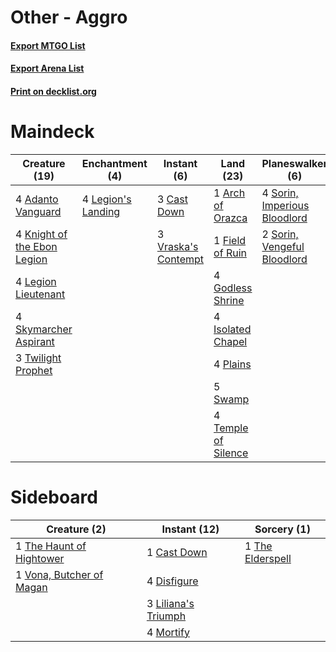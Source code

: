# Other - Aggro

#### [Export MTGO List](../collection/Other%20-%20Aggro/Other%20-%20Aggro.txt)
#### [Export Arena List](../collection/Other%20-%20Aggro/Other%20-%20Aggro_arena.txt)
#### [Print on decklist.org](http://decklist.org/?deckmain=4%09Adanto%20Vanguard%0A1%09Arch%20of%20Orazca%0A3%09Cast%20Down%0A1%09Field%20of%20Ruin%0A4%09Godless%20Shrine%0A4%09Isolated%20Chapel%0A4%09Knight%20of%20the%20Ebon%20Legion%0A4%09Legion%20Lieutenant%0A4%09Legion's%20Landing%0A4%09Plains%0A4%09Skymarcher%20Aspirant%0A4%09Sorin,%20Imperious%20Bloodlord%0A2%09Sorin,%20Vengeful%20Bloodlord%0A5%09Swamp%0A4%09Temple%20of%20Silence%0A2%09The%20Elderspell%0A3%09Twilight%20Prophet%0A3%09Vraska's%20Contempt&deckside=1%09Cast%20Down%0A4%09Disfigure%0A3%09Liliana's%20Triumph%0A4%09Mortify%0A1%09The%20Elderspell%0A1%09The%20Haunt%20of%20Hightower%0A1%09Vona,%20Butcher%20of%20Magan)
# Maindeck

|                                            Creature (19)                                             |                                       Enchantment (4)                                       |                                         Instant (6)                                          |                                          Land (23)                                           |                                           Planeswalker (6)                                            |                                        Sorcery (2)                                        |
|------------------------------------------------------------------------------------------------------|---------------------------------------------------------------------------------------------|----------------------------------------------------------------------------------------------|----------------------------------------------------------------------------------------------|-------------------------------------------------------------------------------------------------------|-------------------------------------------------------------------------------------------|
|4 [Adanto Vanguard](http://gatherer.wizards.com/Pages/Card/Details.aspx?multiverseid=435152)          |4 [Legion's Landing](http://gatherer.wizards.com/Pages/Card/Details.aspx?multiverseid=435173)|3 [Cast Down](http://gatherer.wizards.com/Pages/Card/Details.aspx?multiverseid=442969)        |1 [Arch of Orazca](http://gatherer.wizards.com/Pages/Card/Details.aspx?multiverseid=439849)   |4 [Sorin, Imperious Bloodlord](http://gatherer.wizards.com/Pages/Card/Details.aspx?multiverseid=466869)|2 [The Elderspell](http://gatherer.wizards.com/Pages/Card/Details.aspx?multiverseid=461016)|
|4 [Knight of the Ebon Legion](http://gatherer.wizards.com/Pages/Card/Details.aspx?multiverseid=466859)|                                                                                             |3 [Vraska's Contempt](http://gatherer.wizards.com/Pages/Card/Details.aspx?multiverseid=435283)|1 [Field of Ruin](http://gatherer.wizards.com/Pages/Card/Details.aspx?multiverseid=435415)    |2 [Sorin, Vengeful Bloodlord](http://gatherer.wizards.com/Pages/Card/Details.aspx?multiverseid=461144) |                                                                                           |
|4 [Legion Lieutenant](http://gatherer.wizards.com/Pages/Card/Details.aspx?multiverseid=439822)        |                                                                                             |                                                                                              |4 [Godless Shrine](http://gatherer.wizards.com/Pages/Card/Details.aspx?multiverseid=405099)   |                                                                                                       |                                                                                           |
|4 [Skymarcher Aspirant](http://gatherer.wizards.com/Pages/Card/Details.aspx?multiverseid=439678)      |                                                                                             |                                                                                              |4 [Isolated Chapel](http://gatherer.wizards.com/Pages/Card/Details.aspx?multiverseid=443129)  |                                                                                                       |                                                                                           |
|3 [Twilight Prophet](http://gatherer.wizards.com/Pages/Card/Details.aspx?multiverseid=439745)         |                                                                                             |                                                                                              |4 [Plains](http://gatherer.wizards.com/Pages/Card/Details.aspx?multiverseid=439856)           |                                                                                                       |                                                                                           |
|                                                                                                      |                                                                                             |                                                                                              |5 [Swamp](http://gatherer.wizards.com/Pages/Card/Details.aspx?multiverseid=439858)            |                                                                                                       |                                                                                           |
|                                                                                                      |                                                                                             |                                                                                              |4 [Temple of Silence](http://gatherer.wizards.com/Pages/Card/Details.aspx?multiverseid=373522)|                                                                                                       |                                                                                           |


# Sideboard

|                                           Creature (2)                                            |                                         Instant (12)                                         |                                        Sorcery (1)                                        |
|---------------------------------------------------------------------------------------------------|----------------------------------------------------------------------------------------------|-------------------------------------------------------------------------------------------|
|1 [The Haunt of Hightower](http://gatherer.wizards.com/Pages/Card/Details.aspx?multiverseid=460007)|1 [Cast Down](http://gatherer.wizards.com/Pages/Card/Details.aspx?multiverseid=442969)        |1 [The Elderspell](http://gatherer.wizards.com/Pages/Card/Details.aspx?multiverseid=461016)|
|1 [Vona, Butcher of Magan](http://gatherer.wizards.com/Pages/Card/Details.aspx?multiverseid=435387)|4 [Disfigure](http://gatherer.wizards.com/Pages/Card/Details.aspx?multiverseid=442076)        |                                                                                           |
|                                                                                                   |3 [Liliana's Triumph](http://gatherer.wizards.com/Pages/Card/Details.aspx?multiverseid=461025)|                                                                                           |
|                                                                                                   |4 [Mortify](http://gatherer.wizards.com/Pages/Card/Details.aspx?multiverseid=420829)          |                                                                                           |

